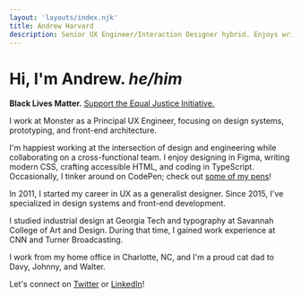 ```yaml
---
layout: 'layouts/index.njk'
title: Andrew Harvard
description: Senior UX Engineer/Interaction Designer hybrid. Enjoys writing modern CSS, accessible HTML, and vanilla JS.
---
```


<h1>Hi, I'm Andrew. <em title="preferred pronouns" aria-label="and my preferred pronouns are he and him">he/him</em></h1>

**Black Lives Matter.** [Support the Equal Justice Initiative.](https://support.eji.org/give/153413/#!/donation/checkout)

I work at Monster as a Principal UX Engineer, focusing on design systems, prototyping, and front-end architecture.

I'm happiest working at the intersection of design and engineering while collaborating on a cross-functional team. I enjoy designing in Figma, writing modern CSS, crafting accessible HTML, and coding in TypeScript. Occasionally, I tinker around on CodePen; check out [some of my pens](https://codepen.io/aharvard)!

In 2011, I started my career in UX as a generalist designer. Since 2015, I've specialized in design systems and front-end development.

I studied industrial design at Georgia Tech and typography at Savannah College of Art and Design. During that time, I gained work experience at CNN and Turner Broadcasting.

I work from my home office in Charlotte, NC, and I'm a proud cat dad to Davy, Johnny, and Walter.

Let's connect on [Twitter](https://twitter.com/aharvard) or [LinkedIn](https://www.linkedin.com/in/aharvard/)!
